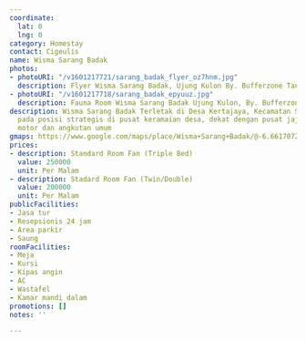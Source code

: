 ```yaml
---
coordinate:
  lat: 0
  lng: 0
category: Homestay
contact: Cigeulis
name: Wisma Sarang Badak
photos:
- photoURI: "/v1601217721/sarang_badak_flyer_oz7hnm.jpg"
  description: Flyer Wisma Sarang Badak, Ujung Kulon By. Bufferzone Tanjung Lesung
- photoURI: "/v1601217718/sarang_badak_epyuuz.jpg"
  description: Fauna Room Wisma Sarang Badak Ujung Kulon, By. Bufferzone Tanjung Lesung
description: Wisma Sarang Badak Terletak di Desa Kertajaya, Kecamatan Sumur. Berada
  pada posisi strategis di pusat keramaian desa, dekat dengan pusat jajanan, pangkalan
  motor dan angkutan umum
gmaps: https://www.google.com/maps/place/Wisma+Sarang+Badak/@-6.6617072,105.578405,17z/data=!3m1!4b1!4m5!3m4!1s0x2e43bab1bb9b27af:0xa902b901c5115413!8m2!3d-6.6617072!4d105.5805937?hl=en-US
prices:
- description: Standard Room Fan (Triple Bed)
  value: 250000
  unit: Per Malam
- description: Stadard Room Fan (Twin/Double)
  value: 200000
  unit: Per Malam
publicFacilities:
- Jasa tur
- Resepsionis 24 jam
- Area parkir
- Saung
roomFacilities:
- Meja
- Kursi
- Kipas angin
- AC
- Wastafel
- Kamar mandi dalam
promotions: []
notes: ''

---
```

